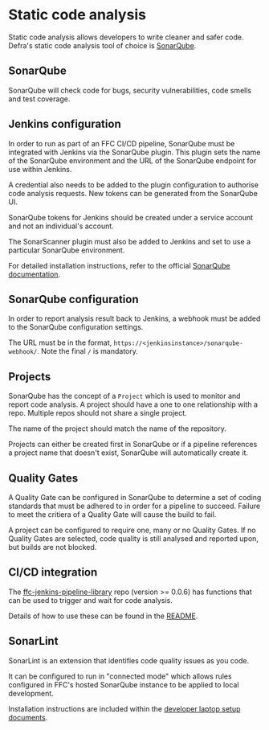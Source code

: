 # Static code analysis
Static code analysis allows developers to write cleaner and safer code.  Defra's static code analysis tool of choice is [SonarQube](https://www.sonarqube.org/).

## SonarQube
SonarQube will check code for bugs, security vulnerabilities, code smells and test coverage.

## Jenkins configuration
In order to run as part of an FFC CI/CD pipeline, SonarQube must be integrated with Jenkins via the SonarQube plugin.
This plugin sets the name of the SonarQube environment and the URL of the SonarQube endpoint for use within Jenkins.

A credential also needs to be added to the plugin configuration to authorise code analysis requests.  New tokens can be generated from the SonarQube UI.

SonarQube tokens for Jenkins should be created under a service account and not an individual's account.

The SonarScanner plugin must also be added to Jenkins and set to use a particular SonarQube environment.

For detailed installation instructions, refer to the official [SonarQube documentation](https://docs.sonarqube.org/latest/analysis/scan/sonarscanner-for-jenkins/).

## SonarQube configuration
In order to report analysis result back to Jenkins, a webhook must be added to the SonarQube configuration settings.

The URL must be in the format, `https://<jenkinsinstance>/sonarqube-webhook/`.  Note the final `/` is mandatory.

## Projects
SonarQube has the concept of a `Project` which is used to monitor and report code analysis.  A project should have a one to one relationship with a repo.  Multiple repos should not share a single project.

The name of the project should match the name of the repository.

Projects can either be created first in SonarQube or if a pipeline references a project name that doesn't exist, SonarQube will automatically create it.

## Quality Gates
A Quality Gate can be configured in SonarQube to determine a set of coding standards that must be adhered to in order for a pipeline to succeed.  Failure to meet the critiera of a Quality Gate will cause the build to fail.

A project can be configured to require one, many or no Quality Gates.  If no Quality Gates are selected, code quality is still analysed and reported upon, but builds are not blocked.

## CI/CD integration
The [ffc-jenkins-pipeline-library](https://github.com/DEFRA/ffc-jenkins-pipeline-library) repo (version >= 0.0.6) has functions that can be used to trigger and wait for code analysis.

Details of how to use these can be found in the [README](https://github.com/DEFRA/ffc-jenkins-pipeline-library).

## SonarLint
SonarLint is an extension that identifies code quality issues as you code.

It can be configured to run in "connected mode" which allows rules configured in FFC's hosted SonarQube instance to be applied to local development.

Installation instructions are included within the [developer laptop setup documents](developer-laptop-setup/install-sonarlint.md).
